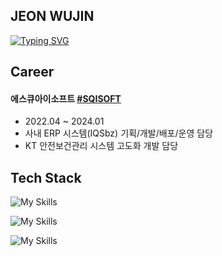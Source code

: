 ## JEON WUJIN

[![Typing SVG](https://readme-typing-svg.demolab.com?font=Fira+Code&pause=1000&width=435&lines=Back-End+Developer)](https://git.io/typing-svg)

## Career

#### 에스큐아이소프트 [#SQISOFT](https://www.sqisoft.com)
- 2022.04 ~ 2024.01
- 사내 ERP 시스템(IQSbz) 기획/개발/배포/운영 담당
- KT 안전보건관리 시스템 고도화 개발 담당

## Tech Stack

![My Skills](https://skillicons.dev/icons?i=java,spring,hibernate,mysql,postgres,redis)

![My Skills](https://skillicons.dev/icons?i=html,css,js,jquery,react)

![My Skills](https://skillicons.dev/icons?i=git,aws,docker,jenkins)
